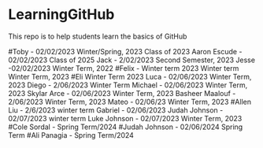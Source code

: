 # LearningGitHub
This repo is to help students learn the basics of GitHub

#Toby - 02/02/2023 Winter/Spring, 2023
Class of 2023
Aaron Escude - 02/02/2023
Class of 2025
Jack - 2/02/2023
Second Semester, 2023 
Jesse -02/02/2023
Winter Term, 2022
#Felix - Winter term 2023
Winter term
Winter Term, 2023
#Eli Winter Term 2023
Luca  - 02/06/2023 Winter Term, 2023
Diego - 2/06/2023 Winter Term
Michael - 02/06/2023 Winter Term, 2023
Skylar Arce - 02/06/2023 Winter Term, 2023
Basheer Maalouf - 2/06/2023 
Winter Term, 2023
Mateo - 02/06/23 Winter Term, 2023
#Allen Liu - 2/6/2023 winter term
Gabriel - 02/06/2023 
Judah Johnson - 02/07/2023 winter term
Luke Johnson - 02/07/2023 Winter Term, 2023
#Cole Sordal - Spring Term/2024
#Judah Johnson - 02/06/2024 Spring Term
#Ali Panagia - Spring Term/2024
